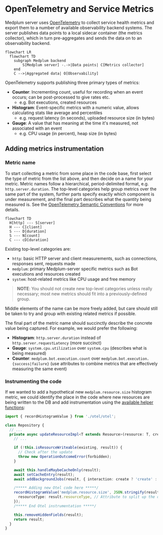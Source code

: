 # OpenTelemetry and Service Metrics

Medplum server uses [OpenTelemetry][otel] to collect service health metrics and export them to a number of available
observability backend systems. The server publishes data points to a local sidecar container (the metrics collector),
which in turn pre-aggregates and sends the data on to an observability backend.

```mermaid
flowchart LR
  flowchart TD
    subgraph Medplum backend
        S[Medplum server] -.->|Data points| C[Metrics collector]
    end
    C -->|Aggregated data| O[Observability]
```

OpenTelemetry supports publishing three primary types of metrics:

- **Counter**: Incrementing count, useful for recording when an event occurs; can be post-processed to give rates etc.
  - e.g. Bot executions, created resources
- **Histogram**: Event-specific metrics with a numeric value, allows calculating stats like average and percentiles
  - e.g. request latency (in seconds), uploaded resource size (in bytes)
- **Gauge**: A value that has meaning at the time it's measured, not associated with an event
  - e.g. CPU usage (in percent), heap size (in bytes)

[otel]: https://opentelemetry.io/docs/what-is-opentelemetry/

## Adding metrics instrumentation

### Metric name

To start collecting a metric from some place in the code base, first select the type of metric from the list above, and
then decide on a name for your metric. Metric names follow a hierarchical, period-delimited format, e.g.
`http.server.duration`. The top-level categories help group metrics over the same part of the system, further
parts specify exactly which component is under measurement, and the final part describes what the quantity being
measured is. See the [OpenTelemetry Semantic Conventions][otel-sem-conv] for more details.

```mermaid
flowchart TD
  H[http] --- S[server]
  H --- C[client]
  S --- D[duration]
  S --- N[count]
  C --- cD[duration]
```

Existing top-level categories are:

- `http`: basic HTTP server and client measurements, such as connections, responses sent, requests made
- `medplum`: primary Medplum-server specific metrics such as Bot executions and resources created
- `system`: host-related metrics like CPU usage and free memory

> **NOTE**: You should not create new top-level categories unless really necessary; most new metrics should fit into a
> previously-defined group.

Middle elements of the name can be more freely added, but care should still be taken to try and group with existing
related metrics if possible.

The final part of the metric name should succinctly describe the concrete value being
captured. For example, we would prefer the following:

- **Histogram**: `http.server.duration` instead of `http.server.requestLatency` (more succinct)
- **Gauge**: `system.cpu.utilization` over `system.cpu` (describes what is being measured)
- **Counter**: `medplum.bot.execution.count` over `medplum.bot.execution.{success|failure}` (use attributes to combine metrics that are effectively measuring the same event)

[otel-sem-conv]: https://opentelemetry.io/docs/specs/semconv/general/metrics/

### Instrumenting the code

If we wanted to add a hypothetical new `medplum.resource.size` histogram metric, we could identify the place in the code
where new resources are being written to the DB and add instrumentation using the [available helper functions](./otel.ts):

```ts
import { recordHistogramValue } from './otel/otel';

class Repository {
  // ...
  private async updateResourceImpl<T extends Resource>(resource: T, create: boolean): Promise<T> {
    // ...

    if (!this.isResourceWriteable(existing, result)) {
      // Check after the update
      throw new OperationOutcomeError(forbidden);
    }

    await this.handleMaybeCacheOnly(result);
    await setCacheEntry(result);
    await addBackgroundJobs(result, { interaction: create ? 'create' : 'update' });

    /***** Adding new Otel code here *****/
    recordHistogramValue('medplum.resource.size', JSON.stringify(result).length, {
      resourceType: result.resourceType, // Attribute to split up the data by resource type
    });
    /***** End Otel instrumentation *****/

    this.removeHiddenFields(result);
    return result;
  }
}
```
